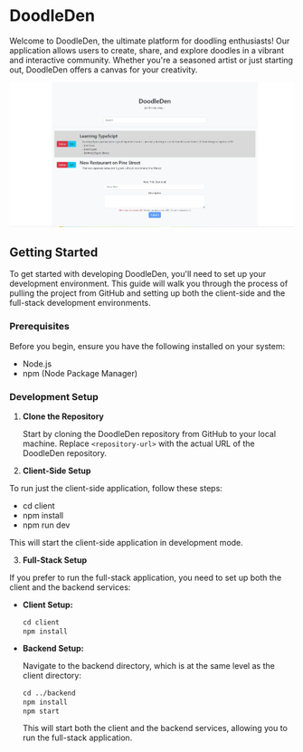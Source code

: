 # DoodleDen

Welcome to DoodleDen, the ultimate platform for doodling enthusiasts! Our application allows users to create, share, and explore doodles in a vibrant and interactive community. Whether you're a seasoned artist or just starting out, DoodleDen offers a canvas for your creativity.

![DoodleDen Project Image](app.jpg)

## Getting Started

To get started with developing DoodleDen, you'll need to set up your development environment. This guide will walk you through the process of pulling the project from GitHub and setting up both the client-side and the full-stack development environments.

### Prerequisites

Before you begin, ensure you have the following installed on your system:

- Node.js
- npm (Node Package Manager)

### Development Setup

1. **Clone the Repository**

   Start by cloning the DoodleDen repository from GitHub to your local machine.
   Replace `<repository-url>` with the actual URL of the DoodleDen repository.

2. **Client-Side Setup**

To run just the client-side application, follow these steps:

- cd client
- npm install
- npm run dev

This will start the client-side application in development mode.

3. **Full-Stack Setup**

If you prefer to run the full-stack application, you need to set up both the client and the backend services:

- **Client Setup:**

  ```
  cd client
  npm install
  ```

- **Backend Setup:**

  Navigate to the backend directory, which is at the same level as the client directory:

  ```
  cd ../backend
  npm install
  npm start
  ```

  This will start both the client and the backend services, allowing you to run the full-stack application.
